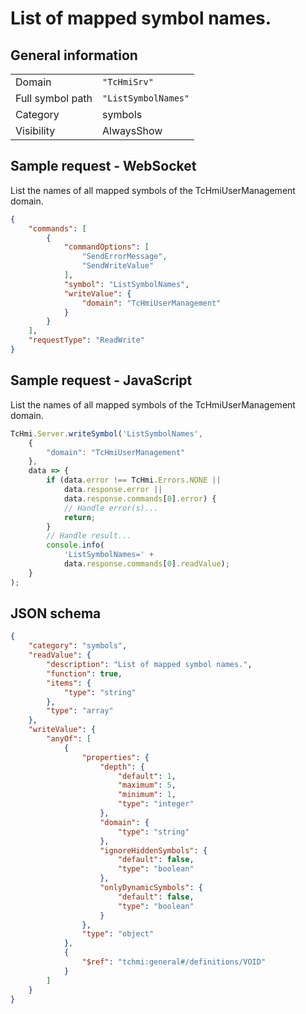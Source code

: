 # List of mapped symbol names.

## General information

|  |  |
| - | - |
| Domain | `"TcHmiSrv"` |
| Full symbol path | `"ListSymbolNames"` |
| Category | symbols |
| Visibility | AlwaysShow |

## Sample request - WebSocket

List the names of all mapped symbols of the TcHmiUserManagement domain.
```json
{
    "commands": [
        {
            "commandOptions": [
                "SendErrorMessage",
                "SendWriteValue"
            ],
            "symbol": "ListSymbolNames",
            "writeValue": {
                "domain": "TcHmiUserManagement"
            }
        }
    ],
    "requestType": "ReadWrite"
}
```

## Sample request - JavaScript

List the names of all mapped symbols of the TcHmiUserManagement domain.
```javascript
TcHmi.Server.writeSymbol('ListSymbolNames',
    {
        "domain": "TcHmiUserManagement"
    },
    data => {
        if (data.error !== TcHmi.Errors.NONE ||
            data.response.error ||
            data.response.commands[0].error) {
            // Handle error(s)...
            return;
        }
        // Handle result...
        console.info(
            'ListSymbolNames=' +
            data.response.commands[0].readValue);
    }
);
```

## JSON schema

```json
{
    "category": "symbols",
    "readValue": {
        "description": "List of mapped symbol names.",
        "function": true,
        "items": {
            "type": "string"
        },
        "type": "array"
    },
    "writeValue": {
        "anyOf": [
            {
                "properties": {
                    "depth": {
                        "default": 1,
                        "maximum": 5,
                        "minimum": 1,
                        "type": "integer"
                    },
                    "domain": {
                        "type": "string"
                    },
                    "ignoreHiddenSymbols": {
                        "default": false,
                        "type": "boolean"
                    },
                    "onlyDynamicSymbols": {
                        "default": false,
                        "type": "boolean"
                    }
                },
                "type": "object"
            },
            {
                "$ref": "tchmi:general#/definitions/VOID"
            }
        ]
    }
}
```

